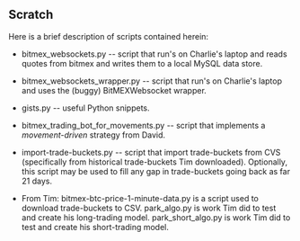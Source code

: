 ## Scratch

Here is a brief description of scripts contained herein:

* bitmex_websockets.py -- script that run's on Charlie's laptop and reads quotes from bitmex and writes them to a local MySQL data store.

* bitmex_websockets_wrapper.py -- script that run's on Charlie's laptop and uses the (buggy) BitMEXWebsocket wrapper.

* gists.py -- useful Python snippets.

* bitmex_trading_bot_for_movements.py -- script that implements a *movement-driven* strategy from David.

* import-trade-buckets.py -- script that import trade-buckets from CVS (specifically from historical trade-buckets Tim downloaded).  Optionally, this script may be used to fill any gap in trade-buckets going back as far 21 days.

* From Tim:  bitmex-btc-price-1-minute-data.py is a script used to download trade-buckets to CSV. park_algo.py is work Tim did to test and create his long-trading model.  park_short_algo.py is work Tim did to test and create his short-trading model.
